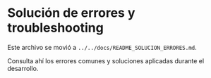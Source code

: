 # Solución de errores y troubleshooting

Este archivo se movió a `../../docs/README_SOLUCION_ERRORES.md`.

Consulta ahí los errores comunes y soluciones aplicadas durante el desarrollo.
